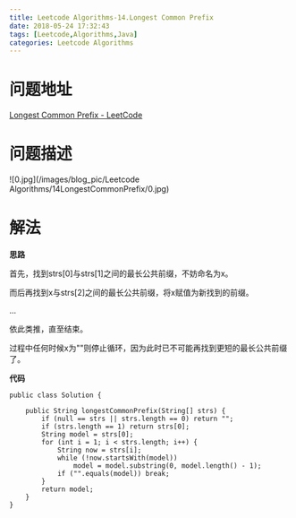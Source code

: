 ```yaml
---
title: Leetcode Algorithms-14.Longest Common Prefix
date: 2018-05-24 17:32:43
tags: [Leetcode,Algorithms,Java]
categories: Leetcode Algorithms
---
```


# 问题地址

[Longest Common Prefix - LeetCode](https://leetcode.com/problems/longest-common-prefix/description/)

# 问题描述

![0.jpg](/images/blog_pic/Leetcode Algorithms/14LongestCommonPrefix/0.jpg)

<!-- more -->

# 解法

**思路**

首先，找到strs[0]与strs[1]之间的最长公共前缀，不妨命名为x。

而后再找到x与strs[2]之间的最长公共前缀，将x赋值为新找到的前缀。

...

依此类推，直至结束。

过程中任何时候x为""则停止循环，因为此时已不可能再找到更短的最长公共前缀了。

**代码**

```
public class Solution {

    public String longestCommonPrefix(String[] strs) {
        if (null == strs || strs.length == 0) return "";
        if (strs.length == 1) return strs[0];
        String model = strs[0];
        for (int i = 1; i < strs.length; i++) {
            String now = strs[i];
            while (!now.startsWith(model))
                model = model.substring(0, model.length() - 1);
            if ("".equals(model)) break;
        }
        return model;
    }
}
```